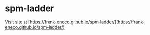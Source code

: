 # spm-ladder
Visit site at [https://frank-eneco.github.io/spm-ladder/](https://frank-eneco.github.io/spm-ladder/)
